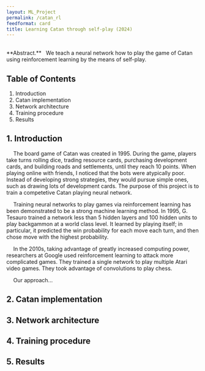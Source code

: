 ```yaml
---
layout: ML_Project
permalink: /catan_rl
feedformat: card
title: Learning Catan through self-play (2024)
---
```

<br>
**Abstract.** &nbsp; We teach a neural network how to play the game of Catan using reinforcement learning by the means of self-play.


## Table of Contents

1. Introduction
2. Catan implementation
3. Network architecture
4. Training procedure
5. Results


## 1. Introduction

&emsp; The board game of Catan was created in 1995. During the game, players take turns rolling dice, trading resource cards, purchasing development cards, and building roads and settlements, until they reach 10 points. When playing online with friends, I noticed that the bots were atypically poor. Instead of developing strong strategies, they would pursue simple ones, such as drawing lots of development cards. The purpose of this project is to train a competetive Catan playing neural network.

&emsp; Training neural networks to play games via reinforcement learning has been demonstrated to be a strong machine learning method. In 1995, G. Tesauro trained a network less than 5 hidden layers and 100 hidden units to play backgammon at a world class level. It learned by playing itself; in particular, it predicted the win probability for each move each turn, and then chose move with the highest probability. 

&emsp; In the 2010s, taking advantage of greatly increased computing power, researchers at Google used reinforcement learning to attack more complicated games. They trained a single network to play multiple Atari video games. They took advantage of convolutions to play chess. 

&emsp; Our approach...



## 2. Catan implementation



## 3. Network architecture



## 4. Training procedure



## 5. Results 

